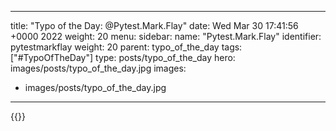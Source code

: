 
---
title: "Typo of the Day: @Pytest.Mark.Flay"
date: Wed Mar 30 17:41:56 +0000 2022
weight: 20
menu:
  sidebar:
    name: "Pytest.Mark.Flay"
    identifier: pytestmarkflay
    weight: 20
    parent: typo_of_the_day
tags: ["#TypoOfTheDay"]
type: posts/typo_of_the_day
hero: images/posts/typo_of_the_day.jpg
images:
- images/posts/typo_of_the_day.jpg
---


{{<tweet user="mariatta" id="1509224420568551424">}}

